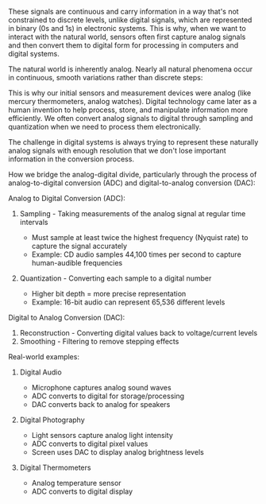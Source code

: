 These signals are continuous and carry information in a way that's not constrained to discrete levels, unlike digital signals, which are represented in binary (0s and 1s) in electronic systems. This is why, when we want to interact with the natural world, sensors often first capture analog signals and then convert them to digital form for processing in computers and digital systems.

The natural world is inherently analog. Nearly all natural phenomena occur in continuous, smooth variations rather than discrete steps:

This is why our initial sensors and measurement devices were analog (like mercury thermometers, analog watches). Digital technology came later as a human invention to help process, store, and manipulate information more efficiently. We often convert analog signals to digital through sampling and quantization when we need to process them electronically.

The challenge in digital systems is always trying to represent these naturally analog signals with enough resolution that we don't lose important information in the conversion process.

How we bridge the analog-digital divide, particularly through the process of analog-to-digital conversion (ADC) and digital-to-analog conversion (DAC):

Analog to Digital Conversion (ADC):

1. Sampling - Taking measurements of the analog signal at regular time intervals
   - Must sample at least twice the highest frequency (Nyquist rate) to capture the signal accurately
   - Example: CD audio samples 44,100 times per second to capture human-audible frequencies

2. Quantization - Converting each sample to a digital number
   - Higher bit depth = more precise representation
   - Example: 16-bit audio can represent 65,536 different levels

Digital to Analog Conversion (DAC):

1. Reconstruction - Converting digital values back to voltage/current levels
2. Smoothing - Filtering to remove stepping effects

Real-world examples:

1. Digital Audio
   - Microphone captures analog sound waves
   - ADC converts to digital for storage/processing
   - DAC converts back to analog for speakers

2. Digital Photography
   - Light sensors capture analog light intensity
   - ADC converts to digital pixel values
   - Screen uses DAC to display analog brightness levels

3. Digital Thermometers
   - Analog temperature sensor
   - ADC converts to digital display
